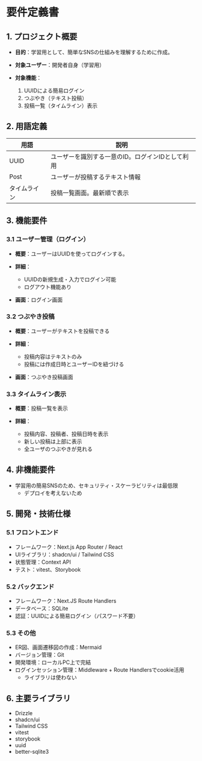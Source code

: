 # 要件定義書

## 1. プロジェクト概要

* **目的**：学習用として、簡単なSNSの仕組みを理解するために作成。
* **対象ユーザー**：開発者自身（学習用）
* **対象機能**：

  1. UUIDによる簡易ログイン
  2. つぶやき（テキスト投稿）
  3. 投稿一覧（タイムライン）表示

## 2. 用語定義

| 用語     | 説明                         |
| ------ | -------------------------- |
| UUID   | ユーザーを識別する一意のID。ログインIDとして利用 |
| Post  | ユーザーが投稿するテキスト情報            |
| タイムライン | 投稿一覧画面。最新順で表示              |

## 3. 機能要件

### 3.1 ユーザー管理（ログイン）

* **概要**：ユーザーはUUIDを使ってログインする。
* **詳細**：

  * UUIDの新規生成・入力でログイン可能
  * ログアウト機能あり
* **画面**：ログイン画面

### 3.2 つぶやき投稿

* **概要**：ユーザーがテキストを投稿できる
* **詳細**：

  * 投稿内容はテキストのみ
  * 投稿には作成日時とユーザーIDを紐づける
* **画面**：つぶやき投稿画面

### 3.3 タイムライン表示

* **概要**：投稿一覧を表示
* **詳細**：

  * 投稿内容、投稿者、投稿日時を表示
  * 新しい投稿は上部に表示
  * 全ユーザのつぶやきが見れる

## 4. 非機能要件

* 学習用の簡易SNSのため、セキュリティ・スケーラビリティは最低限
  * デプロイを考えないため

## 5. 開発・技術仕様

### 5.1 フロントエンド

* フレームワーク：Next.js App Router / React
* UIライブラリ：shadcn/ui / Tailwind CSS
* 状態管理：Context API
* テスト：vitest、Storybook

### 5.2 バックエンド

* フレームワーク：Next.JS Route Handlers
* データベース：SQLite
* 認証：UUIDによる簡易ログイン（パスワード不要）

### 5.3 その他

* ER図、画面遷移図の作成：Mermaid
* バージョン管理：Git
* 開発環境：ローカルPC上で完結
* ログインセッション管理：Middleware + Route Handlersでcookie活用
  * ライブラリは使わない

## 6. 主要ライブラリ

- Drizzle
- shadcn/ui
- Tailwind CSS
- vitest
- storybook
- uuid
- better-sqlite3